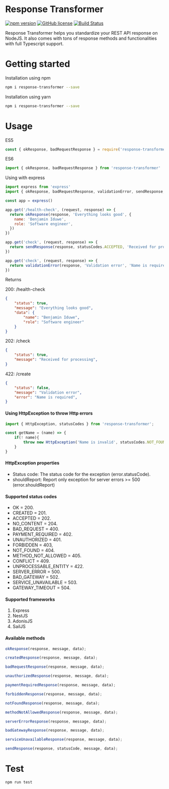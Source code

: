# Response Transformer
[![npm version](https://badge.fury.io/js/response-transformer.svg)](https://badge.fury.io/js/response-transformer)
[![GitHub license](https://img.shields.io/github/license/bencoderus/response-transformer)](https://github.com/bencoderus/response-transformer/blob/master/LICENSE)
[![Build Status](https://app.travis-ci.com/bencoderus/response-transformer.svg?branch=master)](https://app.travis-ci.com/bencoderus/response-transformer)

Response Transformer helps you standardize your REST API response on NodeJS. It also comes with tons of response methods and functionalities with full Typescript support.

# Getting started
Installation using npm

```bash
npm i response-transformer --save
```

Installation using yarn

```bash
npm i response-transformer --save
```

# Usage
ES5

```jsx
const { okResponse, badRequestResponse } = require('response-transformer')
```

ES6

```jsx
import { okResponse, badRequestResponse } from 'response-transformer'
```

Using with express

```jsx
import express from 'express'
import { okResponse, badRequestResponse, validationError, sendResponse, statusCodes } from 'response-transformer'

const app = express()

app.get('/health-check', (request, response) => {
  return okResponse(response, 'Everything looks good', {
    name: 'Benjamin Iduwe',
    role: 'Software engineer',
  })
})

app.get('check', (request, response) => {
  return sendResponse(response, statusCodes.ACCEPTED, 'Received for processing')
})

app.get('check', (request, response) => {
  return validationError(response, 'Validation error', 'Name is required')
})
```

Returns


200: /health-check
```json
{
    "status": true,
    "message": "Everything looks good",
    "data": {
        "name": "Benjamin Iduwe",
        "role": "Software engineer"
    }
}

```

202: /check
```json
{
	"status": true,
	"message": "Received for processing",
}
```

422: /create
```json
{
	"status": false,
	"message": "Validation error",
	"error": "Name is required",
}
```


#### Using HttpException to throw Http errors
```js
import { HttpException, statusCodes } from 'response-transformer';

const getName = (name) => {
    if(! name){
        throw new HttpException('Name is invalid', statusCodes.NOT_FOUND);
    }
}
```

#### HttpException properties 
- Status code: The status code for the exception (error.statusCode).
- shouldReport: Report only exception for server errors >= 500 (error.shouldReport)

#### Supported status codes

- OK = 200.
- CREATED = 201.
- ACCEPTED = 202.
- NO_CONTENT = 204.
- BAD_REQUEST = 400.
- PAYMENT_REQUIRED = 402.
- UNAUTHORIZED = 401.
- FORBIDDEN = 403,
- NOT_FOUND = 404.
- METHOD_NOT_ALLOWED = 405.
- CONFLICT = 409.
- UNPROCESSABLE_ENTITY = 422.
- SERVER_ERROR = 500.
- BAD_GATEWAY = 502.
- SERVICE_UNAVAILABLE = 503.
- GATEWAY_TIMEOUT = 504.

#### Supported frameworks

1. Express
2. NestJS
3. AdonisJS
4. SailJS

#### Available methods
```jsx
okResponse(response, message, data);

createdResponse(response, message, data);

badRequestResponse(response, message, data);

unauthorizedResponse(response, message, data);

paymentRequiredResponse(response, message, data);

forbiddenResponse(response, message, data);

notFoundResponse(response, message, data);

methodNotAllowedResponse(response, message, data);

serverErrorResponse(response, message, data);

badGatewayResponse(response, message, data);

serviceUnavailableResponse(response, message, data);

sendResponse(response, statusCode, message, data);
```
# Test
```bash
npm run test
```